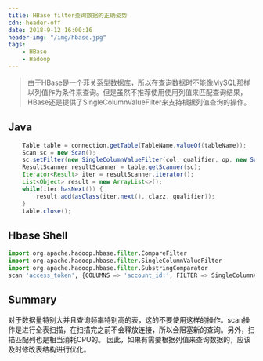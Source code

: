 ```yaml
---
title: HBase filter查询数据的正确姿势
cdn: header-off
date: 2018-9-12 16:00:16
header-img: "/img/hbase.jpg"
tags:
    - HBase
    - Hadoop
---
```

> 由于HBase是一个菲关系型数据库，所以在查询数据时不能像MySQL那样以列值作为条件来查询。但是虽然不推荐使用使用列值来匹配查询结果，HBase还是提供了SingleColumnValueFilter来支持根据列值查询的操作。

## Java
``` java
    Table table = connection.getTable(TableName.valueOf(tableName));
    Scan sc = new Scan();
    sc.setFilter(new SingleColumnValueFilter(col, qualifier, op, new SubstringComparator(value)));
    ResultScanner resultScanner = table.getScanner(sc);
    Iterator<Result> iter = resultScanner.iterator();
    List<Object> result = new ArrayList<>();
    while(iter.hasNext()) {
        result.add(asClass(iter.next(), clazz, qualifier));
    }
    table.close();
```

## Hbase Shell
``` python
import org.apache.hadoop.hbase.filter.CompareFilter
import org.apache.hadoop.hbase.filter.SingleColumnValueFilter
import org.apache.hadoop.hbase.filter.SubstringComparator
scan 'access_token', {COLUMNS => 'account_id:', FILTER => SingleColumnValueFilter.new(Bytes.toBytes('account_id'), Bytes.toBytes(''), CompareFilter::CompareOp.valueOf('EQUAL'), SubstringComparator.new('123456'))}
```

## Summary
对于数据量特别大并且查询频率特别高的表，这的不要使用这样的操作。scan操作是进行全表扫描，在扫描完之前不会释放连接，所以会阻塞新的查询。另外，扫描匹配列也是相当消耗CPU的。
因此，如果有需要根据列值来查询数据的，应该及时修改表结构进行优化。